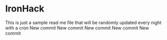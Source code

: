 # IronHack 

This is just a sample read me file that will be randomly updated every night with a cron New commit
New commit
New commit
New commit
New commit
